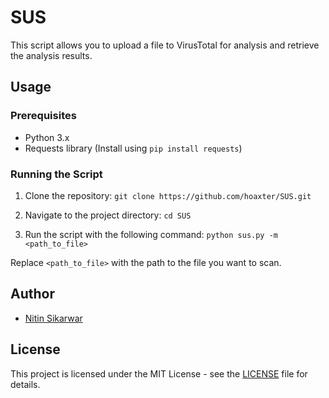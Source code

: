 # SUS

This script allows you to upload a file to VirusTotal for analysis and retrieve the analysis results.

## Usage

### Prerequisites

- Python 3.x
- Requests library (Install using `pip install requests`)

### Running the Script

1. Clone the repository:
`git clone https://github.com/hoaxter/SUS.git
`

2. Navigate to the project directory:
`cd SUS
`

3. Run the script with the following command:
`python sus.py -m <path_to_file>
`

Replace `<path_to_file>` with the path to the file you want to scan.

## Author

- [Nitin Sikarwar](https://github.com/hoaxter)

## License

This project is licensed under the MIT License - see the [LICENSE](LICENSE) file for details.
